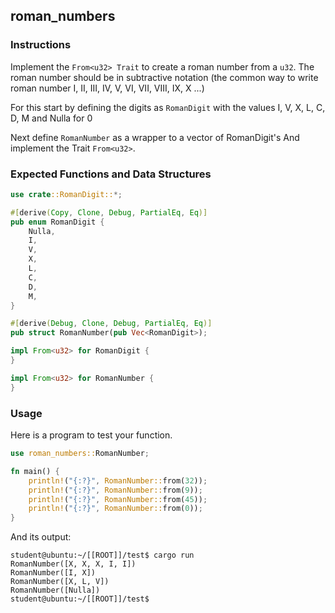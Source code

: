 ## roman_numbers

### Instructions

Implement the `From<u32> Trait` to create a roman number from a `u32`. The roman number should be in subtractive notation (the common way to write roman number I, II, III, IV, V, VI, VII, VIII, IX, X ...)

For this start by defining the digits as `RomanDigit` with the values I, V, X, L, C, D, M and Nulla for 0

Next define `RomanNumber` as a wrapper to a vector of RomanDigit's And implement the Trait `From<u32>`.

### Expected Functions and Data Structures

```rust
use crate::RomanDigit::*;

#[derive(Copy, Clone, Debug, PartialEq, Eq)]
pub enum RomanDigit {
	Nulla,
	I,
	V,
	X,
	L,
	C,
	D,
	M,
}

#[derive(Debug, Clone, Debug, PartialEq, Eq)]
pub struct RomanNumber(pub Vec<RomanDigit>);

impl From<u32> for RomanDigit {
}

impl From<u32> for RomanNumber {
}
```

### Usage

Here is a program to test your function.

```rust
use roman_numbers::RomanNumber;

fn main() {
	println!("{:?}", RomanNumber::from(32));
	println!("{:?}", RomanNumber::from(9));
	println!("{:?}", RomanNumber::from(45));
	println!("{:?}", RomanNumber::from(0));
}
```

And its output:

```console
student@ubuntu:~/[[ROOT]]/test$ cargo run
RomanNumber([X, X, X, I, I])
RomanNumber([I, X])
RomanNumber([X, L, V])
RomanNumber([Nulla])
student@ubuntu:~/[[ROOT]]/test$
```

